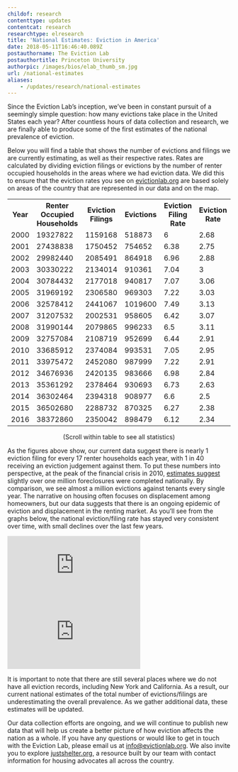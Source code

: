 ```yaml
---
childof: research
contenttype: updates
contentcat: research
researchtype: elresearch
title: 'National Estimates: Eviction in America'
date: 2018-05-11T16:46:40.089Z
postauthorname: The Eviction Lab
postauthortitle: Princeton University
authorpic: /images/bios/elab_thumb_sm.jpg
url: /national-estimates
aliases:
    - /updates/research/national-estimates
---
```


Since the Eviction Lab’s inception, we’ve been in constant pursuit of a seemingly simple question: how many evictions take place in the United States each year? After countless hours of data collection and research, we are finally able to produce some of the first estimates of the national prevalence of eviction. 
 
Below you will find a table that shows the number of evictions and filings we are currently estimating, as well as their respective rates. Rates are calculated by dividing eviction filings or evictions by the number of renter occupied households in the areas where we had eviction data. We did this to ensure that the eviction rates you see on <a href="/">evictionlab.org</a> are based solely on areas of the country that are represented in our data and on the map.

<div id="natl-blog">
<div class="natl-blog-table">
<table class="page-stats table-responsive natl-est">
 <tr>
  <th>Year</th>
  <th>Renter Occupied Households</th>
  <th>Eviction Filings</th>
  <th>Evictions</th>
  <th>Eviction Filing Rate</th>
  <th>Eviction Rate</th>
 </tr>
 <tr>
  <td>2000</td>
  <td>19327822</td>
  <td>1159168</td>
  <td>518873</td>
  <td>6</td>
  <td>2.68</td>
 </tr>
 <tr>
  <td>2001</td>
  <td>27438838</td>
  <td>1750452</td>
  <td>754652</td>
  <td>6.38</td>
  <td>2.75</td>
 </tr>
 <tr>
  <td >2002</td>
  <td>29982440</td>
  <td>2085491</td>
  <td>864918</td>
  <td>6.96</td>
  <td>2.88</td>
 </tr>
 <tr>
  <td>2003</td>
  <td>30330222</td>
  <td>2134014</td>
  <td>910361</td>
  <td>7.04</td>
  <td>3</td>
 </tr>
 <tr>
  <td>2004</td>
  <td>30784432</td>
  <td>2177018</td>
  <td>940817</td>
  <td>7.07</td>
  <td>3.06</td>
 </tr>
 <tr>
  <td>2005</td>
  <td>31969192</td>
  <td>2306580</td>
  <td>969303</td>
  <td>7.22</td>
  <td>3.03</td>
 </tr>
 <tr>
  <td>2006</td>
  <td>32578412</td>
  <td>2441067</td>
  <td>1019600</td>
  <td>7.49</td>
  <td>3.13</td>
 </tr>
 <tr>
  <td>2007</td>
  <td>31207532</td>
  <td>2002531</td>
  <td>958605</td>
  <td>6.42</td>
  <td>3.07</td>
 </tr>
 <tr>
  <td>2008</td>
  <td>31990144</td>
  <td>2079865</td>
  <td>996233</td>
  <td>6.5</td>
  <td>3.11</td>
 </tr>
 <tr>
  <td>2009</td>
  <td>32757084</td>
  <td>2108719</td>
  <td>952699</td>
  <td>6.44</td>
  <td>2.91</td>
 </tr>
 <tr >
  <td>2010</td>
  <td>33685912</td>
  <td>2374084</td>
  <td>993531</td>
  <td>7.05</td>
  <td>2.95</td>
 </tr>
 <tr>
  <td>2011</td>
  <td>33975472</td>
  <td>2452080</td>
  <td>987999</td>
  <td>7.22</td>
  <td>2.91</td>
 </tr>
 <tr>
  <td>2012</td>
  <td>34676936</td>
  <td>2420135</td>
  <td>983666</td>
  <td>6.98</td>
  <td>2.84</td>
 </tr>
 <tr>
  <td>2013</td>
  <td>35361292</td>
  <td>2378464</td>
  <td>930693</td>
  <td>6.73</td>
  <td>2.63</td>
 </tr>
 <tr>
  <td>2014</td>
  <td>36302464</td>
  <td>2394318</td>
  <td>908977</td>
  <td>6.6</td>
  <td>2.5</td>
 </tr>
 <tr>
  <td>2015</td>
  <td>36502680</td>
  <td>2288732</td>
  <td>870325</td>
  <td>6.27</td>
  <td>2.38</td>
 </tr>
 <tr>
  <td>2016</td>
  <td>38372860</td>
  <td>2350042</td>
  <td>898479</td>
  <td>6.12</td>
  <td>2.34</td>
 </tr>
</table>
<p class="ital" style="text-align: center">(Scroll within table to see all statistics)</p>
</div>

As the figures above show, our current data suggest there is nearly 1 eviction filing for every 17 renter households each year, with 1 in 40 receiving an eviction judgement against them. To put these numbers into perspective, at the peak of the financial crisis in 2010, <a href="https://www.corelogic.com/research/foreclosure-report/national-foreclosure-report-10-year.pdf" target="_blank">estimates suggest</a> slightly over one million foreclosures were completed nationally. By comparison, we see almost a million evictions against tenants every single year. The narrative on housing often focuses on displacement among homeowners, but our data suggests that there is an ongoing epidemic of eviction and displacement in the renting market. As you’ll see from the graphs below, the national eviction/filing rate has stayed very consistent over time, with small declines over the last few years.

<div class="graph-wrapper natl-graph1">
  <div class="embed-responsive embed-responsive-4by3 table-responsive">
    <iframe class="embed-responsive-item" src="https://evictionlab.org/tool/#/graph?items=nationwide%7Ce%2Bnationwide%7Cef" frameborder="0"></iframe>
  </div>
</div>
<div class="graph-wrapper">
  <div class="embed-responsive embed-responsive-4by3 table-responsive">
    <iframe src="https://evictionlab.org/tool/#/graph?items=nationwide%7Cer%2Bnationwide%7Cefr" frameborder="0"></iframe>
  </div>
</div>

It is important to note that there are still several places where we do not have all eviction records, including New York and California. As a result, our current national estimates of the total number of evictions/filings are underestimating the overall prevalence. As we gather additional data, these estimates will be updated.

Our data collection efforts are ongoing, and we will continue to publish new data that will help us create a better picture of how eviction affects the nation as a whole. If you have any questions or would like to get in touch with the Eviction Lab, please email us at <a href="mailto:info@evictionlab.org">info@evictionlab.org</a>. We also invite you to explore <a href="https://justshelter.org" target="_blank">justshelter.org</a>, a resource built by our team with contact information for housing advocates all across the country.

</div>